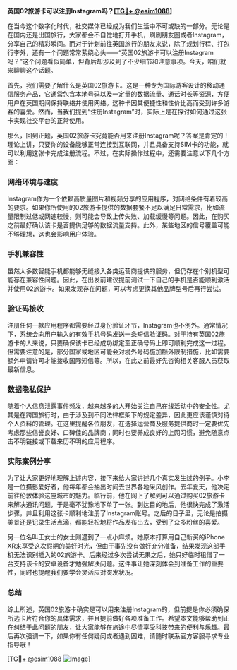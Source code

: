 **英国02旅游卡可以注册Instagram吗？[[TG💪+ @esim1088](https://t.me/s/esim1088)]**

在当今这个数字化时代，社交媒体已经成为我们生活中不可或缺的一部分。无论是在国内还是出国旅行，大家都会不自觉地打开手机，刷刷朋友圈或者Instagram，分享自己的精彩瞬间。而对于计划前往英国旅行的朋友来说，除了规划行程、打包行李外，还有一个问题常常萦绕心头——“英国02旅游卡可以注册Instagram吗？”这个问题看似简单，但背后却涉及到了不少细节和注意事项。今天，咱们就来聊聊这个话题。

首先，我们需要了解什么是英国02旅游卡。这是一种专为国际游客设计的移动通信服务产品，它通常包含本地号码以及一定量的数据流量、通话时长等资源，方便用户在英国期间保持联络并使用网络。这种卡因其便捷性和性价比高而受到许多游客的喜爱。然而，当我们提到“注册Instagram”时，实际上是在探讨如何通过这张卡实现社交平台的正常使用。

那么，回到正题，英国02旅游卡究竟能否用来注册Instagram呢？答案是肯定的！理论上讲，只要你的设备能够正常连接到互联网，并且具备支持SIM卡的功能，就可以利用这张卡完成注册流程。不过，在实际操作过程中，还需要注意以下几个方面：

### 网络环境与速度

Instagram作为一个依赖高质量图片和视频分享的应用程序，对网络条件有着较高的要求。如果你所使用的02旅游卡提供的数据套餐不足以满足日常需求，比如流量限制过低或网速较慢，则可能会导致上传失败、加载缓慢等问题。因此，在购买之前最好确认该卡是否提供足够的数据流量支持。此外，某些地区的信号覆盖可能不够理想，这也会影响用户体验。

### 手机兼容性

虽然大多数智能手机都能够无缝接入各类运营商提供的服务，但仍存在个别机型可能存在兼容性问题。因此，在出发前建议提前测试一下自己的手机是否能顺利激活并使用02旅游卡。如果发现存在问题，可以考虑更换其他品牌型号后再行尝试。

### 验证码接收

注册任何一款应用程序都需要经过身份验证环节，Instagram也不例外。通常情况下，系统会向用户输入的有效手机号码发送一条短信验证码。对于持有英国02旅游卡的人来说，只要确保该卡已经成功绑定至正确号码上即可顺利完成这一过程。但需要注意的是，部分国家或地区可能会对境外号码施加额外限制措施，比如需要额外申请许可才能接收国际短信等。所以，在此之前最好先咨询相关客服人员获取最新信息。

### 数据隐私保护

随着个人信息泄露事件频发，越来越多的人开始关注自己在线活动中的安全性。尤其是在跨国旅行时，由于涉及到不同法律框架下的规定差异，因此更应该谨慎对待个人资料的管理。在这里提醒各位朋友，在选择运营商及服务提供商时一定要优先考虑那些信誉良好、口碑佳的品牌商；同时也要养成良好的上网习惯，避免随意点击不明链接或下载来历不明的应用程序。

### 实际案例分享

为了让大家更好地理解上述内容，接下来给大家讲述几个真实发生过的例子。小李是一位摄影爱好者，他每年都会抽出时间去世界各地采风创作。去年夏天，他决定前往伦敦体验这座城市的魅力。临行前，他在网上了解到可以通过购买02旅游卡来解决通讯问题，于是毫不犹豫地下单了一张。到达目的地后，他很快完成了激活步骤，并且利用这张卡顺利地注册了Instagram账号。之后的日子里，无论是拍摄美景还是记录生活点滴，都能轻松地将作品发布出去，受到了众多粉丝的喜爱。

另一位名叫王女士的女士则遇到了一点小麻烦。她原本打算用自己新买的iPhone XR来享受这次假期的美好时光，但由于事先没有做好充分准备，结果发现这部手机无法识别插入的02旅游卡。后来经过多次尝试无果之后，她只好临时租借了一台支持该卡的安卓设备才勉强解决问题。这件事让她深刻体会到准备工作的重要性，同时也提醒我们要学会灵活应对突发状况。

### 总结

综上所述，英国02旅游卡确实是可以用来注册Instagram的，但前提是你必须确保所选卡片符合你的具体需求，并且提前做好各项准备工作。希望本文能够帮助到正在纠结于此问题的朋友，让大家能够在旅途中尽情享受科技带来的便利与乐趣。最后再次强调一下，如果你有任何疑问或者遇到困难，请随时联系官方客服寻求专业指导哦！

[[TG💪+ @esim1088](https://t.me/s/esim1088) ![Image](https://i.postimg.cc/4NQfJmqS/Snipaste-2025-05-13-00-14-12.png)]